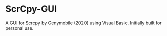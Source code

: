 # ScrCpy-GUI
 A GUI for Scrcpy by Genymobile (2020) using Visual Basic. Initially built for personal use.
